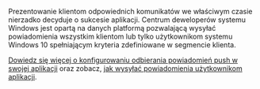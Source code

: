 ﻿Prezentowanie klientom odpowiednich komunikatów we właściwym czasie nierzadko decyduje o sukcesie aplikacji. Centrum deweloperów systemu Windows jest opartą na danych platformą pozwalającą wysyłać powiadomienia wszystkim klientom lub tylko użytkownikom systemu Windows 10 spełniającym kryteria zdefiniowane w segmencie klienta.

[Dowiedz się więcej o konfigurowaniu odbierania powiadomień push w swojej aplikacji](https://docs.microsoft.com/windows/uwp/monetize/configure-your-app-to-receive-dev-center-notifications) oraz zobacz, [jak wysyłać powiadomienia użytkownikom aplikacji](https://docs.microsoft.com/en-us/windows/uwp/publish/send-push-notifications-to-your-apps-customers).
